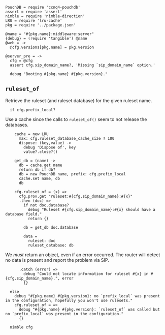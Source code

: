     PouchDB = require 'ccnq4-pouchdb'
    assert = require 'assert'
    nimble = require 'nimble-direction'
    LRU = require 'lru-cache'
    pkg = require '../package.json'

    @name = "#{pkg.name}:middleware:server"
    {debug} = (require 'tangible') @name
    @web = ->
      @cfg.versions[pkg.name] = pkg.version

    @server_pre = ->
      cfg = @cfg
      assert cfg.sip_domain_name?, 'Missing `sip_domain_name` option.'

      debug "Booting #{pkg.name} #{pkg.version}."

`ruleset_of`
------------

Retrieve the ruleset (and ruleset database) for the given ruleset name.

      if cfg.prefix_local?

Use a cache since the calls to `ruleset_of()` seem to not release the databases.

        cache = new LRU
          max: cfg.ruleset_database_cache_size ? 100
          dispose: (key,value) ->
            debug 'Dispose of', key
            value?.close?()

        get_db = (name) ->
          db = cache.get name
          return db if db?
          db = new PouchDB name, prefix: cfg.prefix_local
          cache.set name, db
          db

        cfg.ruleset_of = (x) =>
          cfg.prov.get "ruleset:#{cfg.sip_domain_name}:#{x}"
          .then (doc) =>
            if not doc.database?
              debug "Ruleset #{cfg.sip_domain_name}:#{x} should have a database field."
              return {}

            db = get_db doc.database

            data =
              ruleset: doc
              ruleset_database: db

We _must_ return an object, even if an error occurred. The router will detect no data is present and report the problem via SIP.

          .catch (error) =>
            debug "Could not locate information for ruleset #{x} in #{cfg.sip_domain_name}.", error
            {}

      else
        debug "#{pkg.name} #{pkg.version}: no `prefix_local` was present in the configuration, hopefully you won't use rulesets."
        cfg.ruleset_of = =>
          debug "#{pkg.name} #{pkg.version}: `ruleset_of` was called but no `prefix_local` was present in the configuration."
          {}

      nimble cfg
